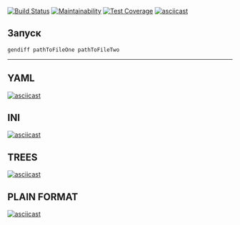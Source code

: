 [![Build Status](https://travis-ci.org/ebces/project-lvl2-s487.svg?branch=master)](https://travis-ci.org/ebces/project-lvl2-s487)
[![Maintainability](https://api.codeclimate.com/v1/badges/a7506082f102064c59ae/maintainability)](https://codeclimate.com/github/ebces/project-lvl2-s487/maintainability)
[![Test Coverage](https://api.codeclimate.com/v1/badges/a7506082f102064c59ae/test_coverage)](https://codeclimate.com/github/ebces/project-lvl2-s487/test_coverage)
[![asciicast](https://asciinema.org/a/MB9JxSlUYT4bfRL0J58jWAqBr.svg)](https://asciinema.org/a/MB9JxSlUYT4bfRL0J58jWAqBr)

## Запуск

    gendiff pathToFileOne pathToFileTwo
***

## YAML
[![asciicast](https://asciinema.org/a/a0SLawfwmjBCpEo3mzPGb1zrg.svg)](https://asciinema.org/a/a0SLawfwmjBCpEo3mzPGb1zrg)
## INI
[![asciicast](https://asciinema.org/a/LVhVY3l46MtjzrlhgY7TZ5ViD.svg)](https://asciinema.org/a/LVhVY3l46MtjzrlhgY7TZ5ViD)
## TREES
[![asciicast](https://asciinema.org/a/5dMSRN0s50ke1Amz2wMGeeKxk.svg)](https://asciinema.org/a/5dMSRN0s50ke1Amz2wMGeeKxk)
## PLAIN FORMAT
[![asciicast](https://asciinema.org/a/SSTcZ3PdYfv5IvrWhRIF7Z7KR.svg)](https://asciinema.org/a/SSTcZ3PdYfv5IvrWhRIF7Z7KR)
